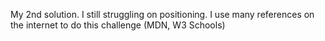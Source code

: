 My 2nd solution.
I still struggling on positioning.
I use many references on the internet to do this challenge (MDN, W3 Schools)
